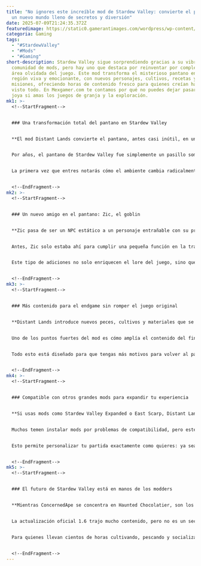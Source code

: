 ```yaml
---
title: "No ignores este increíble mod de Stardew Valley: convierte el pantano en
  un nuevo mundo lleno de secretos y diversión"
date: 2025-07-09T21:24:35.372Z
featuredimage: https://static0.gamerantimages.com/wordpress/wp-content/uploads/wm/2025/07/stardew-valley-fans-dont-sleep-expansion-mod.jpg?q=70&fit=crop&w=1140&h=&dpr=1
categoria: Gaming
tags:
  - "#StardewValley"
  - "#Mods"
  - "#Gaming"
short-description: Stardew Valley sigue sorprendiendo gracias a su vibrante
  comunidad de mods, pero hay uno que destaca por reinventar por completo un
  área olvidada del juego. Este mod transforma el misterioso pantano en una
  región viva y emocionante, con nuevos personajes, cultivos, recetas y
  misiones, ofreciendo horas de contenido fresco para quienes creían haberlo
  visto todo. En Mexgamer.com te contamos por qué no puedes dejar pasar esta
  joya si amas los juegos de granja y la exploración.
mk1: >-
  <!--StartFragment-->


  ### Una transformación total del pantano en Stardew Valley


  **El mod Distant Lands convierte el pantano, antes casi inútil, en una región rica, llena de sorpresas y perfectamente integrada con el resto del juego.**


  Por años, el pantano de Stardew Valley fue simplemente un pasillo sombrío al que pocos jugadores regresaban tras completar su misión principal. Con el mod Distant Lands, este espacio se convierte en un bioma propio, con climas cambiantes, nuevos cultivos, animales, una atmósfera mágica y secretos que te invitan a explorar cada rincón.


  La primera vez que entres notarás cómo el ambiente cambia radicalmente. Luces tenues, luciérnagas danzando, un mapa mucho más complejo y un colorido estacional que le da vida a lo que antes era un lugar olvidado. Es un cambio sutil pero profundo que revitaliza la experiencia para jugadores veteranos y ofrece algo totalmente novedoso a quienes llegan al final del juego buscando más desafíos.


  <!--EndFragment-->
mk2: >-
  <!--StartFragment-->


  ### Un nuevo amigo en el pantano: Zic, el goblin


  **Zic pasa de ser un NPC estático a un personaje entrañable con su propia historia, diálogos y eventos especiales.**


  Antes, Zic solo estaba ahí para cumplir una pequeña función en la trama. Ahora, gracias a este mod, cobra vida con rutinas diarias, conversaciones únicas y un arco de amistad completo. Puedes regalarle objetos, desbloquear eventos de corazones y descubrir recetas nuevas asociadas a su cultura goblin.


  Este tipo de adiciones no solo enriquecen el lore del juego, sino que hacen que regresar al pantano sea emocionante. Cada interacción con Zic puede llevarte a una misión secundaria o a diálogos que revelan más sobre su conexión con el pantano, dándole una identidad propia a esta zona misteriosa que siempre pareció estar desconectada del resto de Pelican Town.


  <!--EndFragment-->
mk3: >-
  <!--StartFragment-->


  ### Más contenido para el endgame sin romper el juego original


  **Distant Lands introduce nuevos peces, cultivos y materiales que se integran perfectamente en la rutina diaria del juego.**


  Uno de los puntos fuertes del mod es cómo amplía el contenido del final del juego sin resultar invasivo ni alterar la esencia tranquila de Stardew Valley. Añade cuatro especies de peces exclusivas del pantano, dos cultivos y dos plantas silvestres que puedes recolectar, además de recetas de cocina y artesanía únicas.


  Todo esto está diseñado para que tengas más motivos para volver al pantano aún después de haber maximizado tus relaciones y tu granja. Es un incentivo fresco para seguir avanzando y no sentir que ya no queda nada por hacer. El mod logra aportar variedad y profundidad sin saturar al jugador con sistemas innecesarios.


  <!--EndFragment-->
mk4: >-
  <!--StartFragment-->


  ### Compatible con otros grandes mods para expandir tu experiencia


  **Si usas mods como Stardew Valley Expanded o East Scarp, Distant Lands se adapta perfectamente a tu partida.**


  Muchos temen instalar mods por problemas de compatibilidad, pero este mod ha sido desarrollado pensando en coexistir con los más populares. Puedes tener un mundo masivo con múltiples expansiones y aun así disfrutar del nuevo pantano sin errores ni conflictos.


  Esto permite personalizar tu partida exactamente como quieres: ya sea explorando el pantano como una expansión solitaria o integrándolo a un enorme universo lleno de nuevas ciudades, NPCs y aventuras gracias a otros mods. La flexibilidad de Distant Lands es, sin duda, una de sus mayores virtudes.


  <!--EndFragment-->
mk5: >-
  <!--StartFragment-->


  ### El futuro de Stardew Valley está en manos de los modders


  **Mientras ConcernedApe se concentra en Haunted Chocolatier, son los mods los que mantienen vivo y vibrante a Stardew Valley.**


  La actualización oficial 1.6 trajo mucho contenido, pero no es un secreto que el desarrollador podría alejarse del juego principal para enfocarse en su próximo proyecto. Esto hace que mods como Distant Lands sean esenciales para mantener viva la comunidad y ofrecer nuevas razones para volver a Pelican Town.


  Para quienes llevan cientos de horas cultivando, pescando y socializando, este tipo de expansiones no solo prolongan la diversión, sino que elevan Stardew Valley a otro nivel. Gracias a creaciones como Distant Lands, lo que antes era un desvío sin importancia se convierte en un escenario fascinante, con misterios, amistades y recompensas que te mantendrán pegado a la pantalla mucho más tiempo. Si amas Stardew Valley tanto como nosotros en Mexgamer.com, este mod es imprescindible para tu próxima aventura.


  <!--EndFragment-->
---
```

